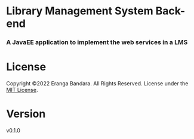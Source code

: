 # Library Management System Back-end

### A JavaEE application to implement the web services in a LMS

# License

Copyright ©2022 Eranga Bandara. All Rights Reserved.
License under the [MIT License](LICENSE.txt). 

# Version

v0.1.0
